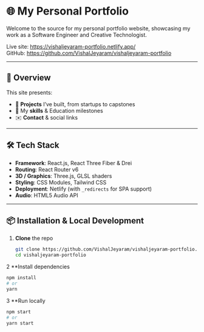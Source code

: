 # 🌐 My Personal Portfolio

Welcome to the source for my personal portfolio website, showcasing my work as a Software Engineer and Creative Technologist.

Live site: https://vishaljeyaram-portfolio.netlify.app/  
GitHub: https://github.com/VishalJeyaram/vishaljeyaram-portfolio

---

## 🚀 Overview

This site presents:
- 📂 **Projects** I’ve built, from startups to capstones  
- 📖 My **skills** & Education milestones  
- ✉️ **Contact** & social links

---

## 🛠 Tech Stack

- **Framework**: React.js, React Three Fiber & Drei  
- **Routing**: React Router v6  
- **3D / Graphics**: Three.js, GLSL shaders  
- **Styling**: CSS Modules, Tailwind CSS  
- **Deployment**: Netlify (with `_redirects` for SPA support)  
- **Audio**: HTML5 Audio API  
---

## 📦 Installation & Local Development

1. **Clone** the repo  
   ```bash
   git clone https://github.com/VishalJeyaram/vishaljeyaram-portfolio.git
   cd vishaljeyaram-portfolio
   ```
2 **Install dependencies
   ```bash
   npm install
   # or
   yarn
   ```
3 **Run locally
   ```bash
  npm start
  # or
  yarn start
   ```
